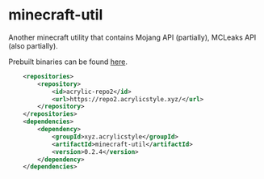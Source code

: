 # minecraft-util
Another minecraft utility that contains Mojang API (partially), MCLeaks API (also partially).

Prebuilt binaries can be found [here](https://repo2.acrylicstyle.xyz/xyz/acrylicstyle/minecraft-util/).

```xml
    <repositories>
        <repository>
            <id>acrylic-repo2</id>
            <url>https://repo2.acrylicstyle.xyz/</url>
        </repository>
    </repositories>
    <dependencies>
        <dependency>
            <groupId>xyz.acrylicstyle</groupId>
            <artifactId>minecraft-util</artifactId>
            <version>0.2.4</version>
        </dependency>
    </dependencies>
```
